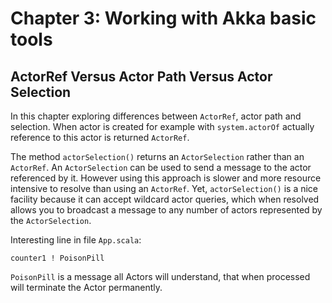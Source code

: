 # Chapter 3: Working with Akka basic tools
## ActorRef Versus Actor Path Versus Actor Selection
In this chapter exploring differences between `ActorRef`, actor path and selection. When actor is created for example with `system.actorOf` actually reference to this actor is returned `ActorRef`.

The method `actorSelection()` returns an `ActorSelection` rather than an `ActorRef`. An `ActorSelection` can be used to send a message to the actor referenced by it. However using this approach is slower and more resource intensive to resolve than using an `ActorRef`. Yet, `actorSelection()` is a nice facility because it can accept wildcard actor queries, which when resolved allows you to broadcast a message to any number of actors represented by the `ActorSelection`.

Interesting line in file `App.scala`:
	
	counter1 ! PoisonPill

`PoisonPill` is a message all Actors will understand, that when processed will terminate the Actor permanently.